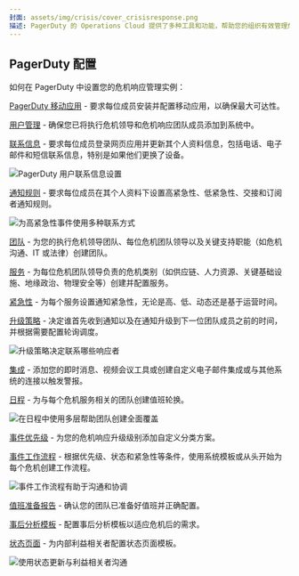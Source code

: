```yaml
---
封面: assets/img/crisis/cover_crisisresponse.png
描述: PagerDuty 的 Operations Cloud 提供了多种工具和功能，帮助您的组织有效管理危机。
---
```


## PagerDuty 配置
如何在 PagerDuty 中设置您的危机响应管理实例：

[PagerDuty 移动应用](https://support.pagerduty.com/docs/mobile-app) - 要求每位成员安装并配置移动应用，以确保最大可达性。

[用户管理](https://support.pagerduty.com/docs/users#add-users) - 确保您已将执行危机领导和危机响应团队成员添加到系统中。

[联系信息](https://support.pagerduty.com/docs/user-profile) - 要求每位成员登录网页应用并更新其个人资料信息，包括电话、电子邮件和短信联系信息，特别是如果他们更换了设备。

![PagerDuty 用户联系信息设置](../assets/img/crisis/09_usercontactinfo.png)

[通知规则](https://support.pagerduty.com/docs/user-profile#notification-rules) - 要求每位成员在其个人资料下设置高紧急性、低紧急性、交接和订阅者通知规则。

![为高紧急性事件使用多种联系方式](../assets/img/crisis/10_highurgencynotifications.png)

[团队](https://support.pagerduty.com/docs/teams) - 为您的执行危机领导团队、每位危机团队领导以及关键支持职能（如危机沟通、IT 或法律）创建团队。

[服务](https://support.pagerduty.com/docs/services-and-integrations#create-a-service) - 为每位危机团队领导负责的危机类别（如供应链、人力资源、关键基础设施、地缘政治、物理安全等）创建并配置服务。

[紧急性](https://support.pagerduty.com/docs/service-settings#notification-urgency) - 为每个服务设置通知紧急性，无论是高、低、动态还是基于运营时间。

[升级策略](https://support.pagerduty.com/docs/escalation-policies#create-an-escalation-policy) - 决定谁首先收到通知以及在通知升级到下一位团队成员之前的时间，并根据需要配置轮询调度。

![升级策略决定联系哪些响应者](../assets/img/crisis/11_escalationpolicy.png)

[集成](https://support.pagerduty.com/docs/services-and-integrations#add-integrations-to-an-existing-service) - 添加您的即时消息、视频会议工具或创建自定义电子邮件集成或与其他系统的连接以触发警报。

[日程](https://support.pagerduty.com/docs/schedule-basics#create-a-schedule) - 为与每个危机服务相关的团队创建值班轮换。

![在日程中使用多层帮助团队创建全面覆盖](../assets/img/crisis/12_schedulelayers.png)

[事件优先级](https://support.pagerduty.com/docs/incident-priority) - 为您的危机响应升级级别添加自定义分类方案。

[事件工作流程](https://support.pagerduty.com/docs/incident-workflows) - 根据优先级、状态和紧急性等条件，使用系统模板或从头开始为每个危机创建工作流程。

![事件工作流程有助于沟通和协调](../assets/img/crisis/13_incidentworkflows.png)

[值班准备报告](https://support.pagerduty.com/docs/on-call-readiness-reports) - 确认您的团队已准备好值班并正确配置。

[事后分析模板](https://support.pagerduty.com/docs/postmortems#customize-the-postmortem-template) - 配置事后分析模板以适应危机后的需求。

[状态页面](https://support.pagerduty.com/docs/status-pages) - 为内部利益相关者配置状态页面模板。

![使用状态更新与利益相关者沟通](../assets/img/crisis/14_incidentstatusupdates.png)